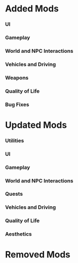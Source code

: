 # Added Mods

### UI

### Gameplay

### World and NPC Interactions

### Vehicles and Driving

### Weapons

### Quality of Life

### Bug Fixes

# Updated Mods

### Utilities

### UI

### Gameplay

### World and NPC Interactions

### Quests

### Vehicles and Driving

### Quality of Life

### Aesthetics

# Removed Mods
